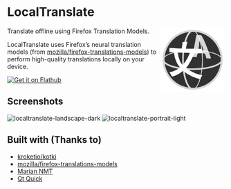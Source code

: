 # LocalTranslate
<img width="150px" src="desktop/localtranslate.png" align="right">
Translate offline using Firefox Translation Models.

LocalTranslate uses Firefox’s neural translation models (from [mozilla/firefox-translations-models](https://github.com/mozilla/firefox-translations-models)) to perform high-quality translations locally on your device.

<a href='https://flathub.org/apps/dev.ters.LocalTranslate'>
  <img width='240' alt='Get it on Flathub' src='https://flathub.org/api/badge?locale=en'/>
</a>

## Screenshots
![localtranslate-landscape-dark](https://terslang.github.io/LocalTranslate/localtranslate-dark-enzh.png)
![localtranslate-portrait-light](https://terslang.github.io/LocalTranslate/localtranslate-light-ende.png)

## Built with (Thanks to)
- [kroketio/kotki](https://github.com/kroketio/kotki)
- [mozilla/firefox-translations-models](https://github.com/mozilla/firefox-translations-models)
- [Marian NMT](https://marian-nmt.github.io/)
- [Qt Quick](https://wiki.qt.io/Qt_Quick)
